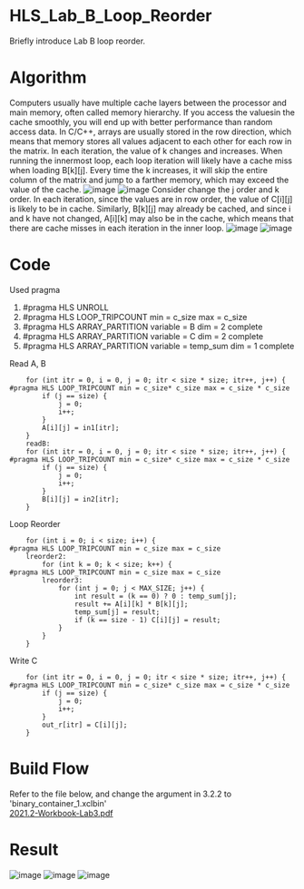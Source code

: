 # HLS_Lab_B_Loop_Reorder
Briefly introduce Lab B loop reorder.
# Algorithm
Computers usually have multiple cache layers between the processor and main memory, often called memory hierarchy. If you access the values ​​in the cache smoothly, you will end up with better performance than random access data.
In C/C++, arrays are usually stored in the row direction, which means that memory stores all values ​​adjacent to each other for each row in the matrix.
In each iteration, the value of k changes and increases. When running the innermost loop, each loop iteration will likely have a cache miss when loading B[k][j]. Every time the k increases, it will skip the entire column of the matrix and jump to a farther memory, which may exceed the value of the cache. 
![image](https://user-images.githubusercontent.com/96122960/160431175-2c2d0fdf-00a0-4dbd-89dc-075b34a2d5f8.png)
![image](https://user-images.githubusercontent.com/96122960/160431209-d474b1f8-205b-4e7a-a8eb-ee6ab84173cf.png)
Consider change the j order and k order. In each iteration, since the values ​​are in row order, the value of C[i][j] is likely to be in cache. Similarly, B[k][j] may already be cached, and since i and k have not changed, A[i][k] may also be in the cache, which means that there are cache misses in each iteration in the inner loop.
![image](https://user-images.githubusercontent.com/96122960/160431096-0d83b30a-a769-4161-9a33-62041271489e.png)
![image](https://user-images.githubusercontent.com/96122960/160431141-5d7e643a-2ad4-4500-bee4-6db455edfcfa.png)
# Code
Used pragma 
1. #pragma HLS UNROLL
2. #pragma HLS LOOP_TRIPCOUNT min = c_size max = c_size
3. #pragma HLS ARRAY_PARTITION variable = B dim = 2 complete
4. #pragma HLS ARRAY_PARTITION variable = C dim = 2 complete
5. #pragma HLS ARRAY_PARTITION variable = temp_sum dim = 1 complete <br>

Read A, B
```readA:
    for (int itr = 0, i = 0, j = 0; itr < size * size; itr++, j++) {
#pragma HLS LOOP_TRIPCOUNT min = c_size* c_size max = c_size * c_size
        if (j == size) {
            j = 0;
            i++;
        }
        A[i][j] = in1[itr];
    }
    readB:
    for (int itr = 0, i = 0, j = 0; itr < size * size; itr++, j++) {
#pragma HLS LOOP_TRIPCOUNT min = c_size* c_size max = c_size * c_size
        if (j == size) {
            j = 0;
            i++;
        }
        B[i][j] = in2[itr];
    }
   ```
Loop Reorder
```lreorder1:
    for (int i = 0; i < size; i++) {
#pragma HLS LOOP_TRIPCOUNT min = c_size max = c_size
    lreorder2:
        for (int k = 0; k < size; k++) {
#pragma HLS LOOP_TRIPCOUNT min = c_size max = c_size
        lreorder3:
            for (int j = 0; j < MAX_SIZE; j++) {
                int result = (k == 0) ? 0 : temp_sum[j];
                result += A[i][k] * B[k][j];
                temp_sum[j] = result;
                if (k == size - 1) C[i][j] = result;
            }
        }
    }
```
Write C
```writeC:
    for (int itr = 0, i = 0, j = 0; itr < size * size; itr++, j++) {
#pragma HLS LOOP_TRIPCOUNT min = c_size* c_size max = c_size * c_size
        if (j == size) {
            j = 0;
            i++;
        }
        out_r[itr] = C[i][j];
    }
```
# Build Flow
Refer to the file below, and change the argument in 3.2.2 to 'binary_container_1.xclbin' <br>
[2021.2-Workbook-Lab3.pdf](https://github.com/rhsuanwang/HLS_Lab_B_Loop_Reorder/files/8364267/2021.2-Workbook-Lab3.pdf)

# Result
![image](https://user-images.githubusercontent.com/96122960/160433760-cc8630f7-e926-408a-b08b-5d631c69fbd6.png)
![image](https://user-images.githubusercontent.com/96122960/160433787-0c118c99-5972-4ef9-806f-d8a09fda3bf6.png)
![image](https://user-images.githubusercontent.com/96122960/160433897-d0f4226b-3ff4-49ab-80ca-af8318ed8800.png)
